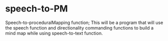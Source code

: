 # speech-to-PM
Speech-to-proceduralMapping function; This will be a program that will use the speech function and directionality commanding functions to build a mind map while using speech-to-text function.

